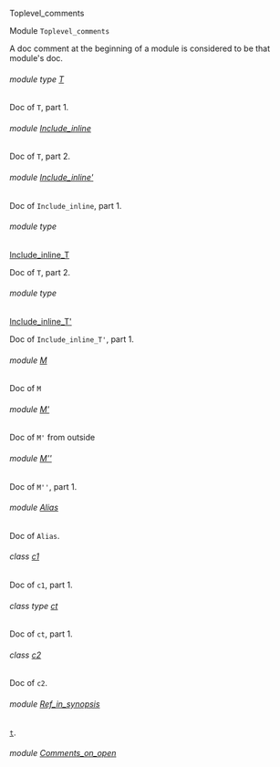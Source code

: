 Toplevel_comments

Module `Toplevel_comments`

A doc comment at the beginning of a module is considered to be that module's
doc.

<a id="module-type-T"></a>

###### module type [T](Toplevel_comments.module-type-T.md)

Doc of `T`, part 1.

<a id="module-Include_inline"></a>

###### module [Include_inline](Toplevel_comments.Include_inline.md)

Doc of `T`, part 2.

<a id="module-Include_inline'"></a>

###### module [Include_inline'](Toplevel_comments.Include_inline'.md)

Doc of `Include_inline`, part 1.

<a id="module-type-Include_inline_T"></a>

###### module type
[Include_inline_T](Toplevel_comments.module-type-Include_inline_T.md)

Doc of `T`, part 2.

<a id="module-type-Include_inline_T'"></a>

###### module type
[Include_inline_T'](Toplevel_comments.module-type-Include_inline_T'.md)

Doc of `Include_inline_T'`, part 1.

<a id="module-M"></a>

###### module [M](Toplevel_comments.M.md)

Doc of `M`

<a id="module-M'"></a>

###### module [M'](Toplevel_comments.M'.md)

Doc of `M'` from outside

<a id="module-M''"></a>

###### module [M''](Toplevel_comments.M''.md)

Doc of `M''`, part 1.

<a id="module-Alias"></a>

###### module [Alias](Toplevel_comments.Alias.md)

Doc of `Alias`.

<a id="class-c1"></a>

###### class [c1](Toplevel_comments.c1.md)

Doc of `c1`, part 1.

<a id="class-type-ct"></a>

###### class type [ct](Toplevel_comments.class-type-ct.md)

Doc of `ct`, part 1.

<a id="class-c2"></a>

###### class [c2](Toplevel_comments.c2.md)

Doc of `c2`.

<a id="module-Ref_in_synopsis"></a>

###### module [Ref_in_synopsis](Toplevel_comments.Ref_in_synopsis.md)

[`t`](Toplevel_comments.Ref_in_synopsis.md#type-t).

<a id="module-Comments_on_open"></a>

###### module [Comments_on_open](Toplevel_comments.Comments_on_open.md)
